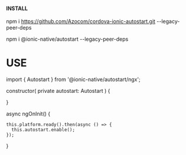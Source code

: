 #### INSTALL

npm i https://github.com/Azocom/cordova-ionic-autostart.git --legacy-peer-deps

npm i @ionic-native/autostart --legacy-peer-deps

# USE

import { Autostart } from '@ionic-native/autostart/ngx';

constructor(
private autostart: Autostart
) {

}

async ngOnInit() {

    this.platform.ready().then(async () => {
      this.autostart.enable();
    });

}
